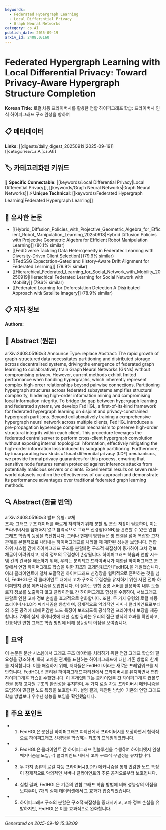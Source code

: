 ```yaml
---
keywords:
  - Federated Hypergraph Learning
  - Local Differential Privacy
  - Graph Neural Networks
category: cs.AI
publish_date: 2025-09-19
arxiv_id: 2408.05160
---
```


<!-- KEYWORD_LINKING_METADATA:
{
  "processed_timestamp": "2025-09-22 21:43:58.083465",
  "vocabulary_version": "1.0",
  "selected_keywords": [
    "Federated Hypergraph Learning",
    "Local Differential Privacy",
    "Graph Neural Networks"
  ],
  "rejected_keywords": [
    "Hyperedge Completion"
  ],
  "similarity_scores": {
    "Federated Hypergraph Learning": 0.8,
    "Local Differential Privacy": 0.72,
    "Graph Neural Networks": 0.75
  },
  "extraction_method": "AI_prompt_based",
  "budget_applied": true
}
-->


# Federated Hypergraph Learning with Local Differential Privacy: Toward Privacy-Aware Hypergraph Structure Completion

**Korean Title:** 로컬 차등 프라이버시를 활용한 연합 하이퍼그래프 학습: 프라이버시 인식 하이퍼그래프 구조 완성을 향하여

## 📋 메타데이터

**Links**: [[digests/daily_digest_20250919|2025-09-19]]   [[categories/cs.AI|cs.AI]]

## 🏷️ 카테고리화된 키워드
**🔗 Specific Connectable**: [[keywords/Local Differential Privacy|Local Differential Privacy]], [[keywords/Graph Neural Networks|Graph Neural Networks]]
**⚡ Unique Technical**: [[keywords/Federated Hypergraph Learning|Federated Hypergraph Learning]]

## 🔗 유사한 논문
- [[Hybrid_Diffusion_Policies_with_Projective_Geometric_Algebra_for_Efficient_Robot_Manipulation_Learning_20250918|Hybrid Diffusion Policies with Projective Geometric Algebra for Efficient Robot Manipulation Learning]] (80.1% similar)
- [[FedDiverse Tackling Data Heterogeneity in Federated Learning with Diversity-Driven Client Selection]] (79.9% similar)
- [[FedSSG Expectation-Gated and History-Aware Drift Alignment for Federated Learning]] (79.9% similar)
- [[Hierarchical_Federated_Learning_for_Social_Network_with_Mobility_20250919|Hierarchical Federated Learning for Social Network with Mobility]] (79.6% similar)
- [[Federated Learning for Deforestation Detection A Distributed Approach with Satellite Imagery]] (78.9% similar)

## 📋 저자 정보

**Authors:** 

## 📄 Abstract (원문)

arXiv:2408.05160v3 Announce Type: replace 
Abstract: The rapid growth of graph-structured data necessitates partitioning and distributed storage across decentralized systems, driving the emergence of federated graph learning to collaboratively train Graph Neural Networks (GNNs) without compromising privacy. However, current methods exhibit limited performance when handling hypergraphs, which inherently represent complex high-order relationships beyond pairwise connections. Partitioning hypergraph structures across federated subsystems amplifies structural complexity, hindering high-order information mining and compromising local information integrity. To bridge the gap between hypergraph learning and federated systems, we develop FedHGL, a first-of-its-kind framework for federated hypergraph learning on disjoint and privacy-constrained hypergraph partitions. Beyond collaboratively training a comprehensive hypergraph neural network across multiple clients, FedHGL introduces a pre-propagation hyperedge completion mechanism to preserve high-order structural integrity within each client. This procedure leverages the federated central server to perform cross-client hypergraph convolution without exposing internal topological information, effectively mitigating the high-order information loss induced by subgraph partitioning. Furthermore, by incorporating two kinds of local differential privacy (LDP) mechanisms, we provide formal privacy guarantees for this process, ensuring that sensitive node features remain protected against inference attacks from potentially malicious servers or clients. Experimental results on seven real-world datasets confirm the effectiveness of our approach and demonstrate its performance advantages over traditional federated graph learning methods.

## 🔍 Abstract (한글 번역)

arXiv:2408.05160v3 발표 유형: 교체  
초록: 그래프 구조 데이터를 빠르게 처리하기 위해 분할 및 분산 저장이 필요하며, 이는 프라이버시를 침해하지 않고 협력적으로 그래프 신경망(GNN)을 훈련할 수 있는 연합 그래프 학습의 등장을 촉진합니다. 그러나 현재의 방법들은 쌍 연결을 넘어 복잡한 고차 관계를 본질적으로 나타내는 하이퍼그래프를 처리할 때 제한된 성능을 보입니다. 연합 하위 시스템 간에 하이퍼그래프 구조를 분할하면 구조적 복잡성이 증가하여 고차 정보 채굴이 어려워지고, 지역 정보의 무결성이 손상됩니다. 하이퍼그래프 학습과 연합 시스템 간의 간극을 해소하기 위해, 우리는 분리되고 프라이버시가 제한된 하이퍼그래프 분할에서 연합 하이퍼그래프 학습을 위한 최초의 프레임워크인 FedHGL을 개발했습니다. 여러 클라이언트에 걸쳐 포괄적인 하이퍼그래프 신경망을 협력적으로 훈련하는 것을 넘어, FedHGL은 각 클라이언트 내에서 고차 구조적 무결성을 유지하기 위한 사전 전파 하이퍼엣지 완성 메커니즘을 도입합니다. 이 절차는 연합 중앙 서버를 활용하여 내부 토폴로지 정보를 노출하지 않고 클라이언트 간 하이퍼그래프 합성을 수행하여, 서브그래프 분할로 인한 고차 정보 손실을 효과적으로 완화합니다. 또한, 두 가지 유형의 로컬 차등 프라이버시(LDP) 메커니즘을 통합하여, 잠재적으로 악의적인 서버나 클라이언트로부터의 추론 공격에 대해 민감한 노드 특징이 보호되도록 공식적인 프라이버시 보장을 제공합니다. 7개의 실제 데이터셋에 대한 실험 결과는 우리의 접근 방식의 효과를 확인하고, 전통적인 연합 그래프 학습 방법에 비해 성능상의 이점을 보여줍니다.

## 📝 요약

이 논문은 분산 시스템에서 그래프 구조 데이터를 처리하기 위한 연합 그래프 학습의 필요성을 강조하며, 특히 고차원 관계를 표현하는 하이퍼그래프에 대한 기존 방법의 한계를 지적합니다. 이를 해결하기 위해, 저자들은 FedHGL이라는 새로운 프레임워크를 제안합니다. FedHGL은 분리된 하이퍼그래프 파티션에서 프라이버시를 유지하면서 연합 하이퍼그래프 학습을 수행합니다. 이 프레임워크는 클라이언트 간 하이퍼그래프 컨볼루션을 통해 고차원 구조의 완전성을 유지하며, 두 가지 로컬 차등 프라이버시 메커니즘을 도입하여 민감한 노드 특징을 보호합니다. 실험 결과, 제안된 방법이 기존의 연합 그래프 학습 방법보다 우수한 성능을 보임을 확인했습니다.

## 🎯 주요 포인트

- 1. FedHGL은 분산된 하이퍼그래프 파티션에서 프라이버시를 보장하면서 협력적으로 하이퍼그래프 신경망을 학습하는 최초의 프레임워크입니다.

- 2. FedHGL은 클라이언트 간 하이퍼그래프 컨볼루션을 수행하여 하이퍼엣지 완성 메커니즘을 도입, 각 클라이언트 내에서 고차 구조적 무결성을 유지합니다.

- 3. 두 가지 종류의 로컬 차등 프라이버시(LDP) 메커니즘을 통해 민감한 노드 특징이 잠재적으로 악의적인 서버나 클라이언트의 추론 공격으로부터 보호됩니다.

- 4. 실험 결과, FedHGL은 기존의 연합 그래프 학습 방법에 비해 성능상의 이점을 보여주며, 7개의 실제 데이터셋에서 그 효과가 입증되었습니다.

- 5. 하이퍼그래프 구조의 분할은 구조적 복잡성을 증대시키고, 고차 정보 손실을 유발하지만, FedHGL은 이를 효과적으로 완화합니다.

---

*Generated on 2025-09-19 15:38:09*